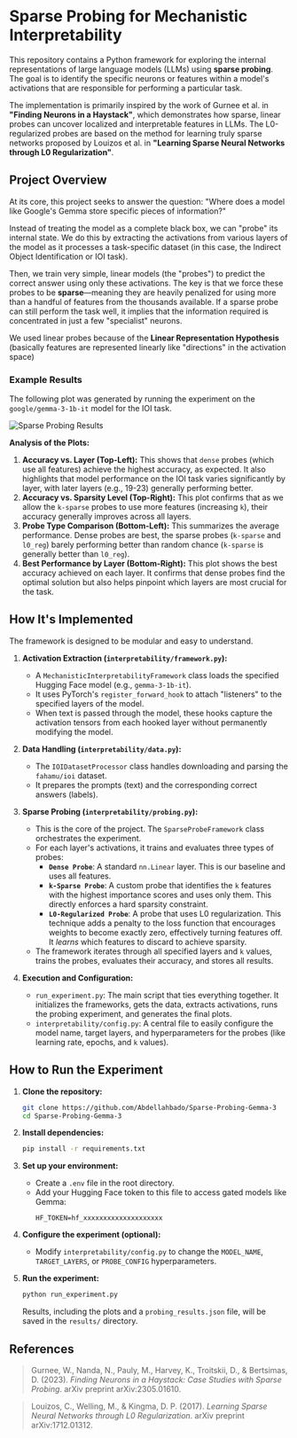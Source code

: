 # Sparse Probing for Mechanistic Interpretability

This repository contains a Python framework for exploring the internal representations of large language models (LLMs) using **sparse probing**. The goal is to identify the specific neurons or features within a model's activations that are responsible for performing a particular task.

The implementation is primarily inspired by the work of Gurnee et al. in **"Finding Neurons in a Haystack"**, which demonstrates how sparse, linear probes can uncover localized and interpretable features in LLMs. The L0-regularized probes are based on the method for learning truly sparse networks proposed by Louizos et al. in **"Learning Sparse Neural Networks through L0 Regularization"**.

## Project Overview

At its core, this project seeks to answer the question: "Where does a model like Google's Gemma store specific pieces of information?"

Instead of treating the model as a complete black box, we can "probe" its internal state. We do this by extracting the activations from various layers of the model as it processes a task-specific dataset (in this case, the Indirect Object Identification or IOI task).

Then, we train very simple, linear models (the "probes") to predict the correct answer using only these activations. The key is that we force these probes to be **sparse**—meaning they are heavily penalized for using more than a handful of features from the thousands available. If a sparse probe can still perform the task well, it implies that the information required is concentrated in just a few "specialist" neurons.

We used linear probes because of the **Linear Representation Hypothesis** (basically features are represented linearly like "directions" in the activation space)

### Example Results

The following plot was generated by running the experiment on the `google/gemma-3-1b-it` model for the IOI task.

![Sparse Probing Results](https://user-images.githubusercontent.com/copilot/94575953-33333333-3333-3333-3333-333333333333)

**Analysis of the Plots:**
1.  **Accuracy vs. Layer (Top-Left):** This shows that `dense` probes (which use all features) achieve the highest accuracy, as expected. It also highlights that model performance on the IOI task varies significantly by layer, with later layers (e.g., 19-23) generally performing better.
2.  **Accuracy vs. Sparsity Level (Top-Right):** This plot confirms that as we allow the `k-sparse` probes to use more features (increasing `k`), their accuracy generally improves across all layers.
3.  **Probe Type Comparison (Bottom-Left):** This summarizes the average performance. Dense probes are best, the sparse probes (`k-sparse` and `l0_reg`) barely performing better than random chance (`k-sparse` is generally better than `l0_reg`).
4.  **Best Performance by Layer (Bottom-Right):** This plot shows the best accuracy achieved on each layer. It confirms that dense probes find the optimal solution but also helps pinpoint which layers are most crucial for the task.

## How It's Implemented

The framework is designed to be modular and easy to understand.

1.  **Activation Extraction (`interpretability/framework.py`):**
    *   A `MechanisticInterpretabilityFramework` class loads the specified Hugging Face model (e.g., `gemma-3-1b-it`).
    *   It uses PyTorch's `register_forward_hook` to attach "listeners" to the specified layers of the model.
    *   When text is passed through the model, these hooks capture the activation tensors from each hooked layer without permanently modifying the model.

2.  **Data Handling (`interpretability/data.py`):**
    *   The `IOIDatasetProcessor` class handles downloading and parsing the `fahamu/ioi` dataset.
    *   It prepares the prompts (text) and the corresponding correct answers (labels).

3.  **Sparse Probing (`interpretability/probing.py`):**
    *   This is the core of the project. The `SparseProbeFramework` class orchestrates the experiment.
    *   For each layer's activations, it trains and evaluates three types of probes:
        *   **`Dense Probe`**: A standard `nn.Linear` layer. This is our baseline and uses all features.
        *   **`k-Sparse Probe`**: A custom probe that identifies the `k` features with the highest importance scores and uses only them. This directly enforces a hard sparsity constraint.
        *   **`L0-Regularized Probe`**: A probe that uses L0 regularization. This technique adds a penalty to the loss function that encourages weights to become exactly zero, effectively turning features off. It *learns* which features to discard to achieve sparsity.
    *   The framework iterates through all specified layers and `k` values, trains the probes, evaluates their accuracy, and stores all results.

4.  **Execution and Configuration:**
    *   `run_experiment.py`: The main script that ties everything together. It initializes the frameworks, gets the data, extracts activations, runs the probing experiment, and generates the final plots.
    *   `interpretability/config.py`: A central file to easily configure the model name, target layers, and hyperparameters for the probes (like learning rate, epochs, and `k` values).

## How to Run the Experiment

1.  **Clone the repository:**
    ````bash
    git clone https://github.com/Abdellahbado/Sparse-Probing-Gemma-3
    cd Sparse-Probing-Gemma-3
    ````

2.  **Install dependencies:**
    ````bash
    pip install -r requirements.txt
    ````

3.  **Set up your environment:**
    *   Create a `.env` file in the root directory.
    *   Add your Hugging Face token to this file to access gated models like Gemma:
        ```
        HF_TOKEN=hf_xxxxxxxxxxxxxxxxxxxx
        ```

4.  **Configure the experiment (optional):**
    *   Modify `interpretability/config.py` to change the `MODEL_NAME`, `TARGET_LAYERS`, or `PROBE_CONFIG` hyperparameters.

5.  **Run the experiment:**
    ````bash
    python run_experiment.py
    ````
    Results, including the plots and a `probing_results.json` file, will be saved in the `results/` directory.

## References

> Gurnee, W., Nanda, N., Pauly, M., Harvey, K., Troitskii, D., & Bertsimas, D. (2023). *Finding Neurons in a Haystack: Case Studies with Sparse Probing*. arXiv preprint arXiv:2305.01610.

> Louizos, C., Welling, M., & Kingma, D. P. (2017). *Learning Sparse Neural Networks through L0 Regularization*. arXiv preprint arXiv:1712.01312.